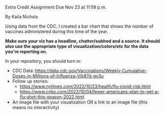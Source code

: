Extra Credit Assignment
Due Nov 23 at 11:59 p.m.

By Kaila Nichols

Using data from the CDC, I created a bar chart that shows the number of vaccines administered during this time of the year. 

**Make sure your viz has a headline, chatter/subhed and a source. It should also use the appropriate type of visualization/colors/etc for the data you're reporting on.**

In your repository, you should turn in:

* CDC Data: https://data.cdc.gov/Vaccinations/Weekly-Cumulative-Doses-in-Millions-of-Influenza-V/k87d-gv3u
* Follow up stories: 
  * https://www.nytimes.com/2022/10/23/health/flu-covid-risk.html
  * https://www.cnbc.com/2022/10/04/fewer-americans-plan-to-get-a-flu-shot-this-season-2022.html
* An image file with your visualization OR a link to an image file (this means no interactivity)
